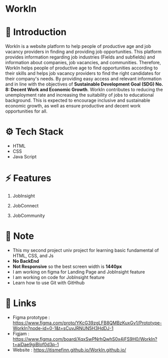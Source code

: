 # WorkIn

# 🤖 Introduction

WorkIn is a website platform to help people of productive age and job vacancy providers in finding and providing job opportunities. This platform provides information regarding job industries (Fields and subfields) and information about companies, job vacancies, and communities. Therefore, WorkIn helps people of productive age to find opportunities according to their skills and helps job vacancy providers to find the right candidates for their company's needs.
By providing easy access and relevant information and in line with the objectives of **Sustainable Development Goal (SDG) No. 8: Decent Work and Economic Growth**. WorkIn contributes to reducing the unemployment rate and increasing the suitability of jobs to educational background. This is expected to encourage inclusive and sustainable economic growth, as well as ensure productive and decent work opportunities for all.

# ⚙️ Tech Stack
- HTML
- CSS
- Java Script

# ⚡ Features
1. JobInsight

2. JobConnect

3. JobCommunity


# 🤗 Note
- This my second project univ project for learning basic fundamental of HTML, CSS, and Js
- **No BackEnd**
- **Not Responsive** so the best screen width is **1440px**
- I am working on figma for Landing Page and JobInsight feature
- I am working on code for JobInsight feature
- Learn how to use Git with GitHhub


# 🔗 Links
- Figma prototype : https://www.figma.com/proto/YKcG39zgLFB8QMBzKuxGv1/Prototype-WorkIn?node-id=0-1&t=sCuvJRNUN5H3HdDJ-1
- Figjam : https://www.figma.com/board/XqxSwPNrhQwhS0x4jFS9H0/WorkIn?t=aiDae9giBlof0d3p-1
- Website : https://itismefinn.github.io/WorkIn.github.io/


